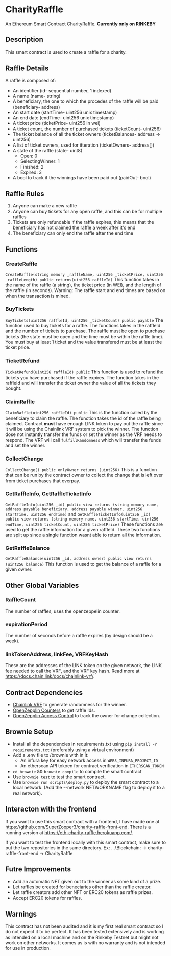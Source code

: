 # CharityRaffle
 An Ethereum Smart Contract CharityRaffle.
 **Currently only on RINKEBY**

## Description
This smart contract is used to create a raffle for a charity.

## Raffle Details
A raffle is composed of:
- An identifier (id- sequential number, 1 indexed)
- A name (name- string)
- A beneficiary, the one to which the procedes of the raffle will be paid (beneficiary- address)
- An start date (startTime- uint256 unix timestamp)
- An end date (endTime- uint256 unix timestamp)
- A ticket price (ticketPrice- uint256 in wei)
- A ticket count, the number of purchased tickets (ticketCount- uint256)
- The ticket balance of all the ticket owners (ticketBalances- address => uint256)
- A list of ticket owners, used for itteration (ticketOwners- address[])
- A state of the raffle (state- uint8)
  - Open: 0
  - SelectingWinner: 1
  - Finished: 2
  - Expired: 3
- A bool to track if the winnings have been paid out (paidOut- bool)

## Raffle Rules
1. Anyone can make a new raffle
2. Anyone can buy tickets for any open raffle, and this can be for multiple raffles
3. Tickets are only refundable if the raffle expires, this means that the beneficiary has not claimed the raffle a week after it's end
4. The beneficiary can only end the raffle after the end time

## Functions
### CreateRaffle
`CreateRaffle(string memory _raffleName, uint256 _ticketPrice, uint256 _raffleLength) public returns(uint256 raffleId)`
This function takes in the name of the raffle (a string), the ticket price (in WEI), and the length of the raffle (in seconds).
Warning: The raffle start and end times are based on when the transaction is mined.

### BuyTickets
`BuyTickets(uint256 raffleId, uint256 _ticketCount) public payable`
The function used to buy tickets for a raffle.
The functions takes in the raffleId and the number of tickets to purchase.
The raffle must be open to purchase tickets (the state must be open and the time must be within the raffle time).
You must buy at least 1 ticket and the value transfered must be at least the ticket price.

### TicketRefund
`TicketRefund(uint256 raffleId) public`
This function is used to refund the tickets you have purchased if the raffle expires.
The function takes in the raffleId and will transfer the ticket owner the value of all the tickets they bought.

### ClaimRaffle
`ClaimRaffle(uint256 raffleId) public`
This is the function called by the beneficiary to claim the raffle.
The function takes the id of the raffle being claimed. 
Contract **must** have enough LINK token to pay out the raffle since it will be using the Chainlink VRF system to pick the winner.
The function dose not instantly transfer the funds or set the winner as the VRF needs to respond.
The VRF will call `fulfillRandomness` which will transfer the funds and set the winner.

### CollectChange
`CollectChange() public onlyOwner returns (uint256)`
This is a function that can be run by the contract owner to collect the change that is left over from ticket purchases that overpay.

### GetRaffleInfo, GetRaffleTicketInfo
`GetRaffleInfo(uint256 _id) public view returns (string memory name, address payable beneficiary, address payable winner, uint256 startTime, uint256 endTime)`
and
`GetRaffleTicketInfo(uint256 _id) public view returns (string memory name, uint256 startTime, uint256 endTime, uint256 ticketCount, uint256 ticketPrice)`
These functions are used to get the raffle information for a given raffleId. These two functions are split up since a single function wasnt able to return all the information.

### GetRaffleBalance
`GetRaffleBalance(uint256 _id, address owner) public view returns (uint256 balance)`
This function is used to get the balance of a raffle for a given owner.

## Other Global Variables
### RaffleCount
The number of raffles, uses the openzeppelin counter.

### expirationPeriod
The number of seconds before a raffle expires (by design should be a week).

### linkTokenAddress, linkFee, VRFKeyHash
These are the addresses of the LINK token on the given network, the LINK fee needed to call the VRF, and the VRF key hash.
Read more at https://docs.chain.link/docs/chainlink-vrf/.

## Contract Dependencies
- [Chainlink VRF](https://docs.chain.link/docs/chainlink-vrf/) to generate randomness for the winner.
- [OpenZepplin Counters](https://docs.openzeppelin.com/contracts/4.x/api/utils#Counters) to get raffle Ids.
- [OpenZepplin Access Control](https://docs.openzeppelin.com/contracts/4.x/access-control) to track the owner for change collection.

## Brownie Setup
- Install all the dependencies in requirements.txt using `pip install -r requirements.txt` (preferably using a virtual environment)
- Add a .env file to /brownie with in it:
  - An infura key for easy network access in `WEB3_INFURA_PROJECT_ID` 
  - An etherscan API tokoen for contract verification in `ETHERSCAN_TOKEN`
- `cd brownie` && `brownie compile` to compile the smart contract
- Use `brownie test` to test the smart contract.
- Use `brownie run scripts\deploy.py` to deploy the smart contract to a local network. (Add the --network NETWORKNAME flag to deploy it to a real network).

## Interacton with the frontend
If you want to use this smart contract with a frontend, I have made one at https://github.com/SuperZooper3/charity-raffle-front-end. There is a running version at https://eth-charity-raffle.herokuapp.com/.

If you want to test the frontend locally with this smart contract, make sure to put the two repositories in the same directory. Ex:
...\Blockchain:
  -> charity-raffle-front-end
  -> CharityRaffle

## Futre Improvements
- Add an automatic NFT given out to the winner as some kind of a prize.
- Let raffles be created for beneciaries other than the raffle creator.
- Let raffle creators add other NFT or ERC20 tokens as raffle prizes.
- Accept ERC20 tokens for raffles.

## Warnings
This contract has not been audited and it is my first real smart contract so I do not expect it to be perfect. It has been tested extensively and is working as intended on a local machine and on the Rinkeby Testnet but might not work on other networks.
It comes as is with no warranty and is not intended for use in production.
